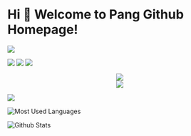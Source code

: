 # Hi 🎉 Welcome to Pang Github Homepage!

<img src="https://readme-typing-svg.herokuapp.com/?lines=Welcome,%20visitor!;Hello%20Github%20World!&font=Roboto" />

<span > <img src="https://img.shields.io/badge/-HTML5-E34F26?style=flat-square&logo=html5&logoColor=white" /> <img src="https://img.shields.io/badge/-CSS3-1572B6?style=flat-square&logo=css3" /> <img src="https://img.shields.io/badge/-JavaScript-oringe?style=flat-square&logo=javascript" /> </span>

<div align="center"> <img src="https://visitor-badge.glitch.me/badge?page_id=zhongyuanpang" /> </div>

<div align="center"> <img src="https://activity-graph.herokuapp.com/graph?username=zhongyuanpang&theme=xcode" /> </div>

<p>
<a href="https://blog.csdn.net/weixin_46322591?spm=1010.2135.3001.5343"><img src="https://img.shields.io/static/v1?label=Blog&message=CSDN&color=red"/></a>
</p>

![Most Used Languages](https://github-readme-stats.vercel.app/api/top-langs/?username=zhongyuanpang&theme=dark&layout=compact)

![Github Stats](https://github-readme-stats.vercel.app/api?username=zhongyuanpang&show_icons=true&theme=dark&count_private=true)

